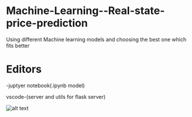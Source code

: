 # Machine-Learning--Real-state-price-prediction

Using different Machine learning models and choosing the best one which fits better

# Editors

-juptyer notebook(.ipynb model) 

vscode-(server and utils for flask server)

![alt text](https://logicalidea.co/wp-content/uploads/2018/01/Why-Python-For-Machine-Learning.jpg)
